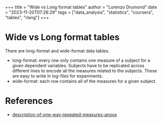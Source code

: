 +++
title = "Wide vs Long format tables"
author = "Lorenzo Drumond"
date = "2023-11-20T07:28:29"
tags = ["data_analysis",  "statistics",  "coursera",  "tables",  "rlang"]
+++


# Wide vs Long format tables
There are long-format and wide-format data tables.
- long-format: every row only contains one measure of a subject for a given dependent variables. Subjects have to be replicated across different lines to encode all the measures related to the subjects. These are easy to write in log-files for experiments.
- wide-format: each row contains all of the measures for a given subject.

# References
- [description-of-one-way-repeated-measures-anova](/wiki/description-of-one-way-repeated-measures-anova/)
